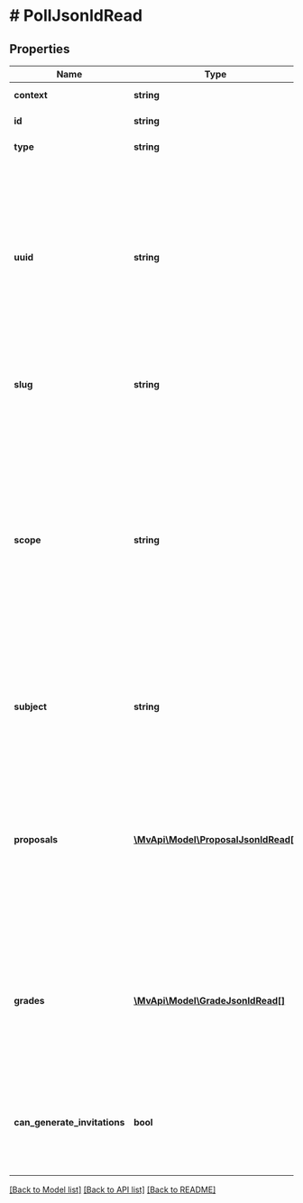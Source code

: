 # # PollJsonldRead

## Properties

Name | Type | Description | Notes
------------ | ------------- | ------------- | -------------
**context** | **string** |  | [optional] [readonly]
**id** | **string** |  | [optional] [readonly]
**type** | **string** |  | [optional] [readonly]
**uuid** | **string** | A Universally Unique IDentifier (version 4) like b7e7d328-c1fb-4af7-b258-23d08f6ed2d4 and you may use the short prefix to fetch a poll as well, like b7e7d328 or even b7e-7d-328 to make it more human-legible. | [optional]
**slug** | **string** | A unique, short, human-friendly identifier for the Poll. | [optional]
**scope** | **string** | The scope defines how and by whom the poll is accessible: &#x60;public&#x60;: Everyone may access the poll, and it will be publicly listed ; &#x60;unlisted&#x60;: Everyone may access the poll if they know its URI ; &#x60;private&#x60;: Only invited participants may participate ; The default scope is &#x60;unlisted&#x60;. | [optional]
**subject** | **string** | The subject of the poll. Careful consideration should be taken in the writing of this. |
**proposals** | [**\MvApi\Model\ProposalJsonldRead[]**](ProposalJsonldRead.md) | A list of Proposals to judge, that MUST contain at least two proposals, and can have at most 256 proposals but that upper limit is arbitrary and may wildly vary after benchmark and discussion. | [optional]
**grades** | [**\MvApi\Model\GradeJsonldRead[]**](GradeJsonldRead.md) | A list of Grades that Participants may give to Proposals – That list MUST contain at least two Grades, and at most 16 (another arbitrary limit to discuss). | [optional]
**can_generate_invitations** | **bool** | Can the current user generate invitations for this poll or not? Helps clients show the relevant links and forms. | [optional]

[[Back to Model list]](../../README.md#models) [[Back to API list]](../../README.md#endpoints) [[Back to README]](../../README.md)
